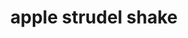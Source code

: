 ---
servings: 1 serving
notes:
directions: |-
  * Combine all in blender
ingredients: |-
  * 1 serving protein
  * 1/2 chopped apple-peel on
  * 1/3 c spinach
  * 1/2 c almond milk
  * 1/2 c canned full fat coconut milk
  * 1/2 t cinnamon
  * 1 tb  chia seeds
  * 2 tb  pecans
  * 1/2 t vanilla
  * pinch of clove or pumpkin pie spice
rating: 5
ease: easy
category: beverage
href:
totalTime:
cookTime:
prepTime:
title: apple strudel shake
path: /apple-strudel-shake
---